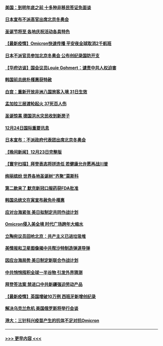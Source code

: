 #### [美国：到明年底之前 十多种非移民签证免面谈](../pages/prog202/a103302438.md?t=12250200) 
#### [日本宣布不派高官出席北京冬奥会](../pages/prog202/a103302514.md?t=12250200) 
#### [圣诞节将至 各地庆祝活动各具特色](../pages/prog202/a103302502.md?t=12250200) 
#### [【最新疫情】Omicron快速传播 平安夜全球取消2千航班](../pages/prog202/a103302488.md?t=12250200) 
#### [日本不派官员参加北京冬奥会 公布创纪录国防开支](../pages/prog202/a103302493.md?t=12250200) 
#### [【华府访谈】国会议员Louie Gohmert：谴责中共人权迫害](../pages/prog202/a103302490.md?t=12250200) 
#### [韩国前总统朴槿惠获特赦](../pages/prog202/a103302444.md?t=12250200) 
#### [白宫：重新开放非洲八国旅客入境 31日生效](../pages/prog202/a103302393.md?t=12250200) 
#### [孟加拉三层渡轮起火 37死百人伤](../pages/prog202/a103302384.md?t=12250200) 
#### [圣诞惊喜 德国洪水灾民收到新房子](../pages/prog202/a103302310.md?t=12250200) 
#### [12月24日国际重要讯息](../pages/prog202/a103302265.md?t=12250200) 
#### [日本宣布：不派政府代表团出席北京冬奥会](../pages/prog202/a103302203.md?t=12250200) 
#### [【晚间新闻】12月23日完整版](../pages/prog202/a103301989.md?t=12250200) 
#### [【寰宇扫描】拜登表态将拼连任 若健康允许愿再战川普](../pages/prog202/a103301749.md?t=12250200) 
#### [绚丽缤纷 世界各地圣诞树“齐聚”莫斯科](../pages/prog202/a103301810.md?t=12250200) 
#### [第二款来了 默克新冠口服药获FDA批准](../pages/prog202/a103301778.md?t=12250200) 
#### [韩国总统文在寅宣布赦免朴槿惠](../pages/prog202/a103301942.md?t=12250200) 
#### [应对台海紧张 美日拟制定共同作战计划](../pages/prog202/a103301772.md?t=12250200) 
#### [Omicron侵入美全境 时代广场跨年大缩水](../pages/prog202/a103301837.md?t=12250200) 
#### [立陶宛议员回呛北京：共产主义已进垃圾堆](../pages/prog202/a103301789.md?t=12250200) 
#### [美情报和卫星图像揭中共帮沙特制造弹道导弹](../pages/prog202/a103301734.md?t=12250200) 
#### [因应台海局势 美日制定新联合作战计划](../pages/prog202/a103301695.md?t=12250200) 
#### [中共悄悄囤积全球一半谷物 引发外界猜测](../pages/prog202/a103301678.md?t=12250200) 
#### [拜登签法案 禁进口中共新疆强迫劳动产品](../pages/prog202/a103301625.md?t=12250200) 
#### [【最新疫情】英国增破10万例 西班牙新增创纪录](../pages/prog202/a103301655.md?t=12250200) 
#### [解决乌克兰危机 美国俄罗斯将举行会谈](../pages/prog202/a103301610.md?t=12250200) 
#### [港大：三针科兴疫苗产生的抗体不足对抗Omicron](../pages/prog202/a103301571.md?t=12250200) 

----
#### [ >>> 更早内容 <<< ](../indexes/prog202-earlier.md)
